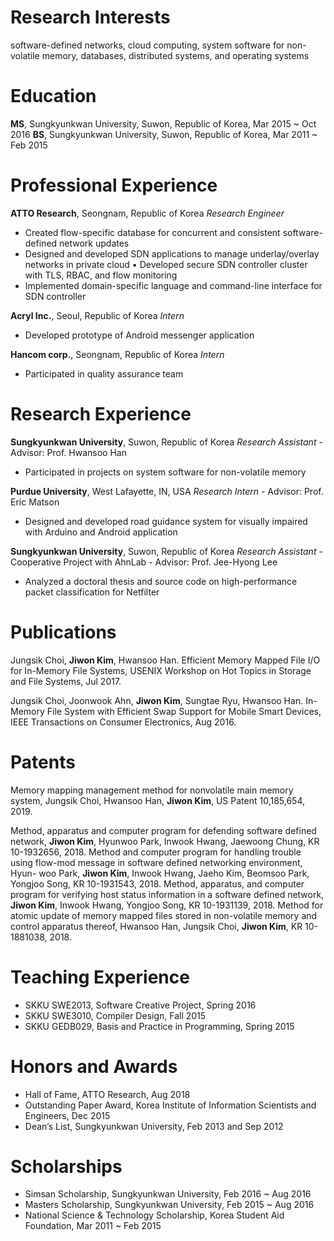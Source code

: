 # Research Interests
software-defined networks, cloud computing, system software for non-volatile memory, databases, distributed systems, and operating systems

# Education
**MS**, Sungkyunkwan University, Suwon, Republic of Korea, Mar 2015 ~ Oct 2016
**BS**, Sungkyunkwan University, Suwon, Republic of Korea, Mar 2011 ~ Feb 2015

# Professional Experience
**ATTO Research**, Seongnam, Republic of Korea
_Research Engineer_
- Created flow-specific database for concurrent and consistent software-defined network updates
- Designed and developed SDN applications to manage underlay/overlay networks in private cloud • Developed secure SDN controller cluster with TLS, RBAC, and flow monitoring
- Implemented domain-specific language and command-line interface for SDN controller

**Acryl Inc.**, Seoul, Republic of Korea
_Intern_
- Developed prototype of Android messenger application

**Hancom corp.**, Seongnam, Republic of Korea
_Intern_
- Participated in quality assurance team

# Research Experience
**Sungkyunkwan University**, Suwon, Republic of Korea
_Research Assistant_ - Advisor: Prof. Hwansoo Han
- Participated in projects on system software for non-volatile memory

**Purdue University**, West Lafayette, IN, USA
_Research Intern_ - Advisor: Prof. Eric Matson
- Designed and developed road guidance system for visually impaired with Arduino and Android application

**Sungkyunkwan University**, Suwon, Republic of Korea
_Research Assistant_ - Cooperative Project with AhnLab - Advisor: Prof. Jee-Hyong Lee
- Analyzed a doctoral thesis and source code on high-performance packet classification for Netfilter

# Publications
Jungsik Choi, __Jiwon Kim__, Hwansoo Han. Efficient Memory Mapped File I/O for In-Memory File Systems, USENIX Workshop on
Hot Topics in Storage and File Systems, Jul 2017.

Jungsik Choi, Joonwook Ahn, __Jiwon Kim__, Sungtae Ryu, Hwansoo Han. In-Memory File System with Efficient Swap Support for
Mobile Smart Devices, IEEE Transactions on Consumer Electronics, Aug 2016.

# Patents
Memory mapping management method for nonvolatile main memory system, Jungsik Choi, Hwansoo Han, __Jiwon Kim__, US Patent 10,185,654, 2019.

Method, apparatus and computer program for defending software defined network, __Jiwon Kim__, Hyunwoo Park, Inwook Hwang, Jaewoong Chung, KR 10-1932656, 2018.
Method and computer program for handling trouble using flow-mod message in software defined networking environment, Hyun- woo Park, __Jiwon Kim__, Inwook Hwang, Jaeho Kim, Beomsoo Park, Yongjoo Song, KR 10-1931543, 2018.
Method, apparatus, and computer program for verifying host status information in a software defined network, __Jiwon Kim__, Inwook Hwang, Yongjoo Song, KR 10-1931139, 2018.
Method for atomic update of memory mapped files stored in non-volatile memory and control apparatus thereof, Hwansoo Han, Jungsik Choi, __Jiwon Kim__, KR 10-1881038, 2018.

# Teaching Experience
- SKKU SWE2013, Software Creative Project, Spring 2016
- SKKU SWE3010, Compiler Design, Fall 2015
- SKKU GEDB029, Basis and Practice in Programming, Spring 2015

# Honors and Awards
- Hall of Fame, ATTO Research, Aug 2018
- Outstanding Paper Award, Korea Institute of Information Scientists and Engineers, Dec 2015
- Dean’s List, Sungkyunkwan University, Feb 2013 and Sep 2012

# Scholarships
- Simsan Scholarship, Sungkyunkwan University, Feb 2016 ~ Aug 2016
- Masters Scholarship, Sungkyunkwan University, Feb 2015 ~ Aug 2016
- National Science & Technology Scholarship, Korea Student Aid Foundation, Mar 2011 ~ Feb 2015
